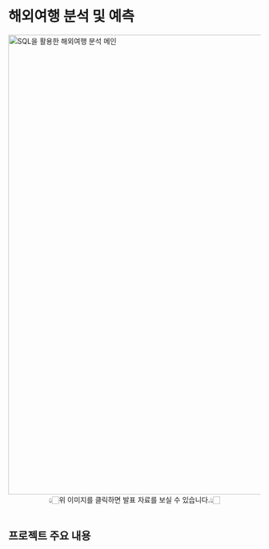 # 해외여행 분석 및 예측
<img width="919" alt="SQL을 활용한 해외여행 분석 메인" src="https://github.com/user-attachments/assets/24b63883-44a3-48dc-8834-e2fed514980f">
<div align="center"> 👆🏻위 이미지를 클릭하면 발표 자료를 보실 수 있습니다.👆🏻 </div><br>

## 프로젝트 주요 내용
